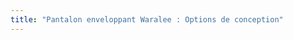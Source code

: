```yaml
---
title: "Pantalon enveloppant Waralee : Options de conception"
---
```


<PatternOptions pattern='waralee' />
